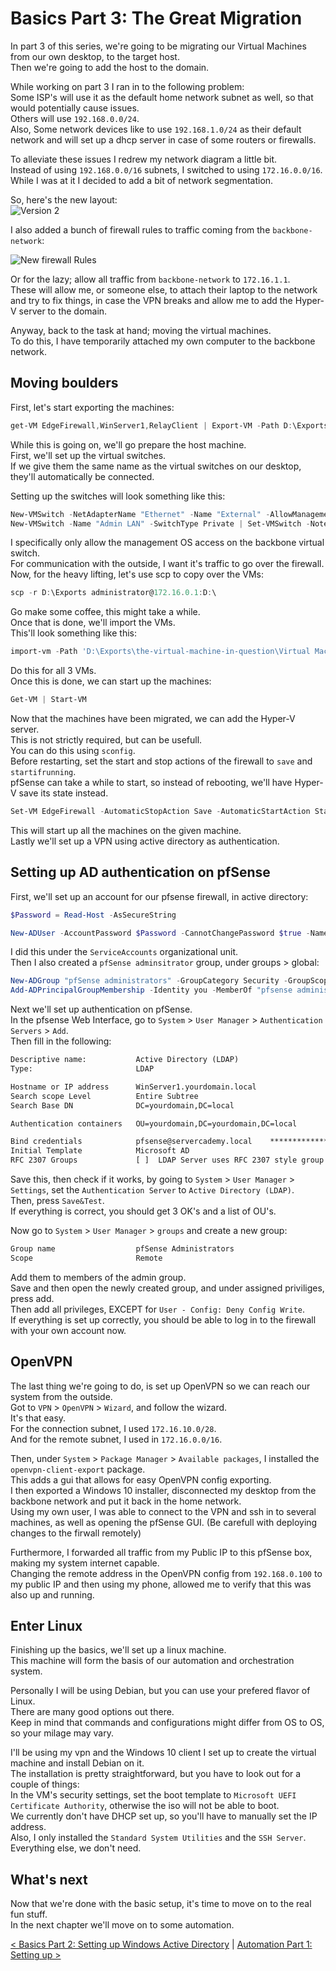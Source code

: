 # Basics Part 3: The Great Migration

In part 3 of this series, we're going to be migrating our Virtual Machines from our own desktop,
to the target host.  
Then we're going to add the host to the domain.  

While working on part 3 I ran in to the following problem:  
Some ISP's will use it as the default home network subnet as well, so that would potentially cause issues.  
Others will use `192.168.0.0/24`.  
Also, Some network devices like to use `192.168.1.0/24` as their default network and will set up a dhcp server in case of some routers or firewalls.  

To alleviate these issues I redrew my network diagram a little bit.  
Instead of using `192.168.0.0/16` subnets, I switched to using `172.16.0.0/16`.  
While I was at it I decided to add a bit of network segmentation.  

So, here's the new layout:  
![Version 2](/images/net_v2.png "New net layout.")

I also added a bunch of firewall rules to traffic coming from the `backbone-network`:

![New firewall Rules](/images/Firewall_rules_backbone.png "Added firewall rules.")

Or for the lazy; allow all traffic from `backbone-network` to `172.16.1.1`.  
These will allow me, or someone else, to attach their laptop to the network and try to fix things, in case the VPN breaks and allow me to add the Hyper-V server to the domain.  

Anyway, back to the task at hand; moving the virtual machines.  
To do this, I have temporarily attached my own computer to the backbone network.  

## Moving boulders

First, let's start exporting the machines:  

```Powershell
get-VM EdgeFirewall,WinServer1,RelayClient | Export-VM -Path D:\Exports
```

While this is going on, we'll go prepare the host machine.  
First, we'll set up the virtual switches.  
If we give them the same name as the virtual switches on our desktop, they'll automatically be connected.  

Setting up the switches will look something like this:  

```Powershell
New-VMSwitch -NetAdapterName "Ethernet" -Name "External" -AllowManagementOS $false -EnableIov $true
New-VMSwitch -Name "Admin LAN" -SwitchType Private | Set-VMSwitch -Notes "Subnet 172.16.1.0/24"
```

I specifically only allow the management OS access on the backbone virtual switch.  
For communication with the outside, I want it's traffic to go over the firewall.  
Now, for the heavy lifting, let's use scp to copy over the VMs:

```Powershell
scp -r D:\Exports administrator@172.16.0.1:D:\
```

Go make some coffee, this might take a while.  
Once that is done, we'll import the VMs.  
This'll look something like this:  

```Powershell
import-vm -Path 'D:\Exports\the-virtual-machine-in-question\Virtual Machines\some-uuid.vmcx' -Copy
```

Do this for all 3 VMs.  
Once this is done, we can start up the machines:

```Powershell
Get-VM | Start-VM
```

Now that the machines have been migrated, we can add the Hyper-V server.  
This is not strictly required, but can be usefull.  
You can do this using `sconfig`.  
Before restarting, set the start and stop actions of the firewall to `save` and `startifrunning`.  
pfSense can take a while to start, so instead of rebooting, we'll have Hyper-V save its state instead.  

```Powershell
Set-VM EdgeFirewall -AutomaticStopAction Save -AutomaticStartAction StartIfRunning
```

This will start up all the machines on the given machine.  
Lastly we'll set up a VPN using active directory as authentication.  

## Setting up AD authentication on pfSense

First, we'll set up an account for our pfsense firewall, in active directory:  

```Powershell
$Password = Read-Host -AsSecureString

New-ADUser -AccountPassword $Password -CannotChangePassword $true -Name "pfsense" -Enabled $true
```

I did this under the `ServiceAccounts` organizational unit.  
Then I also created a `pfSense adminsitrator` group, under groups > global:  

```Powershell
New-ADGroup "pfSense administrators" -GroupCategory Security -GroupScope Global
Add-ADPrincipalGroupMembership -Identity you -MemberOf "pfsense administrators"
```

Next we'll set up authentication on pfSense.  
In the pfsense Web Interface, go to `System` > `User Manager` > `Authentication Servers` > `Add`.  
Then fill in the following:

```txt
Descriptive name:           Active Directory (LDAP)
Type:                       LDAP

Hostname or IP address      WinServer1.yourdomain.local
Search scope Level          Entire Subtree
Search Base DN              DC=yourdomain,DC=local

Authentication containers   OU=yourdomain,DC=yourdomain,DC=local

Bind credentials            pfsense@servercademy.local    *****************
Initial Template            Microsoft AD
RFC 2307 Groups             [ ]  LDAP Server uses RFC 2307 style group membership
```

Save this, then check if it works, by going to `System` > `User Manager` > `Settings`,
set the `Authentication Server` to `Active Directory (LDAP)`.  
Then, press `Save&Test`.  
If everything is correct, you should get 3 OK's and a list of OU's.  

Now go to `System` > `User Manager` > `groups` and create a new group:  

```txt
Group name                  pfSense Administrators
Scope                       Remote
```

Add them to members of the admin group.  
Save and then open the newly created group, and under assigned priviliges, press add.  
Then add all privileges, EXCEPT for `User - Config: Deny Config Write`.  
If everything is set up correctly, you should be able to log in to the firewall with your own account now.  

## OpenVPN

The last thing we're going to do, is set up OpenVPN so we can reach our system from the outside.  
Got to `VPN` > `OpenVPN` > `Wizard`, and follow the wizard.  
It's that easy.  
For the connection subnet, I used `172.16.10.0/28`.  
And for the remote subnet, I used in `172.16.0.0/16`.  

Then, under `System` > `Package Manager` > `Available packages`, I installed the `openvpn-client-export` package.  
This adds a gui that allows for easy OpenVPN config exporting.  
I then exported a Windows 10 installer, disconnected my desktop from the backbone network and put it back in the home network.  
Using my own user, I was able to connect to the VPN and ssh in to several machines, as well as opening the pfSense GUI. (Be carefull with deploying changes to the firwall remotely)  

Furthermore, I forwarded all traffic from my Public IP to this pfSense box, making my system internet capable.  
Changing the remote address in the OpenVPN config from `192.168.0.100` to my public IP and then using my phone, allowed me to verify that this was also up and running.  

## Enter Linux

Finishing up the basics, we'll set up a linux machine.  
This machine will form the basis of our automation and orchestration system.  

Personally I will be using Debian, but you can use your prefered flavor of Linux.  
There are many good options out there.  
Keep in mind that commands and configurations might differ from OS to OS, so your milage may vary.  

I'll be using my vpn and the Windows 10 client I set up to create the virtual machine and install Debian on it.  
The installation is pretty straightforward, but you have to look out for a couple of things:  
In the VM's security settings, set the boot template to `Microsoft UEFI Certificate Authority`, otherwise the iso will not be able to boot.  
We currently don't have DHCP set up, so you'll have to manually set the IP address.  
Also, I only installed the `Standard System Utilities` and the `SSH Server`. Everything else, we don't need.  

## What's next

Now that we're done with the basic setup, it's time to move on to the real fun stuff.  
In the next chapter we'll move on to some automation.  

[< Basics Part 2: Setting up Windows Active Directory](/basics/part_2.md) | [Automation Part 1: Setting up >](/orchestration/part_1.md)
